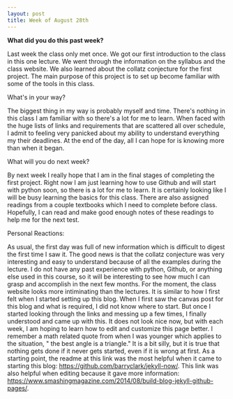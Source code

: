 ```yaml
---
layout: post
title: Week of August 28th
---
```


**What did you do this past week?**

Last week the class only met once. We got our first introduction to the class in this one lecture. We went through the information on the syllabus and the class website. We also learned about the collatz conjecture for the first project. The main purpose of this project is to set up become familiar with some of the tools in this class.    
 
 What's in your way?
 
The biggest thing in my way is probably myself and time. There's nothing in this class I am familiar with so there's a lot for me to learn. When faced with the huge lists of links and requirements that are scattered all over schedule, I admit to feeling very panicked about my ability to understand everything my their deadlines. At the end of the day, all I can hope for is knowing more than when it began.  

What will you do next week?

By next week I really hope that I am in the final stages of completing the first project. Right now I am just learning how to use Github and will start with python soon, so there is a lot for me to learn. It is certainly looking like I will be busy learning the basics for this class. There are also assigned readings from a couple textbooks which I need to complete before class. Hopefully, I can read and make good enough notes of these readings to help me for the next test.    

Personal Reactions:

As usual, the first day was full of new information which is difficult to digest the first time I saw it. The good news is that the collatz conjecture was very interesting and easy to understand because of all the examples during the lecture. I do not have any past experience with python, Github, or anything else used in this course, so it will be interesting to see how much I can grasp and accomplish in the next few months. For the moment, the class website looks more intiminating than the lectures. It is similar to how I first felt when I started setting up this blog. When I first saw the canvas post for this blog and what is required, I did not know where to start. But once I started looking through the links and messing up a few times, I finally understood and came up with this. It does not look nice now, but with each week, I am hoping to learn how to edit and customize this page better. I remember a math related quote from when I was younger which applies to the situation, " the best angle is a triangle." It is a bit silly, but it is true that nothing gets done if it never gets started, even if it is wrong at first. As a starting point, the readme at this link was the most helpful when it came to starting this blog: https://github.com/barryclark/jekyll-now/. This link was also helpful when editing because it gave more information:  https://www.smashingmagazine.com/2014/08/build-blog-jekyll-github-pages/.  




